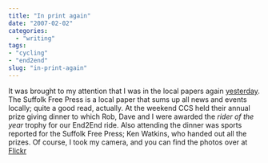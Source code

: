 ```yaml
---
title: "In print again"
date: "2007-02-02"
categories: 
  - "writing"
tags:
- "cycling"
- "end2end"
slug: "in-print-again"
---
```


It was brought to my attention that I was in the local papers again [yesterday](https://www.sudburytoday.co.uk/ViewArticle2.aspx?SectionID=851&ArticleID=2003843). The Suffolk Free Press is a local paper that sums up all news and events locally; quite a good read, actually. At the weekend CCS held their annual prize giving dinner to which Rob, Dave and I were awarded the _rider of the year_ trophy for our End2End ride. Also attending the dinner was sports reported for the Suffolk Free Press; Ken Watkins, who handed out all the prizes. Of course, I took my camera, and you can find the photos over at [Flickr](https://www.flickr.com/photos/funkylarma/sets/72157594507048428/)
